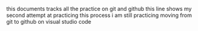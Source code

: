 this documents tracks all the practice on git and github
this line shows my second attempt at practicing this process
i am still practicing moving from git to github on visual studio code